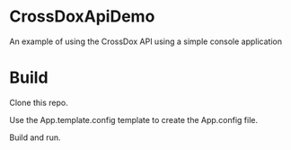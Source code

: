 # CrossDoxApiDemo
An example of using the CrossDox API using a simple console application

# Build
Clone this repo.

Use the App.template.config template to create the App.config file.

Build and run.
